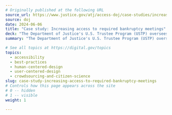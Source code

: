 ```yaml
---
# Originally published at the following URL
source_url: https://www.justice.gov/atj/access-doj/case-studies/increasing-access-required-bankruptcy-meetings
source: doj
date: 2024-06-06
title: "Case study: Increasing access to required bankruptcy meetings"
deck: "The Department of Justice's U.S. Trustee Program (USTP) oversees the administration of bankruptcy cases and private trustees. During the COVID-19 pandemic, virtual Section 341 bankruptcy meetings lead to more participation from both consumers and creditors, minimized delays, and saved time and money for all. Learn about USTP’s human-centered design process for a pilot program in three states to increase public access to these virtual meetings."
summary: "The Department of Justice's U.S. Trustee Program (USTP) oversees the administration of bankruptcy cases and private trustees. During the COVID-19 pandemic, virtual Section 341 bankruptcy meetings lead to more participation from both consumers and creditors, minimized delays, and saved time and money for all. Learn about USTP’s human-centered design process for a pilot program in three states to increase public access to these virtual meetings."

# See all topics at https://digital.gov/topics
topics:
  - accessibility
  - best-practices
  - human-centered-design
  - user-centered-design
  - crowdsourcing-and-citizen-science
slug: case-study-increasing-access-to-required-bankruptcy-meetings
# Controls how this page appears across the site
# 0 -- hidden
# 1 -- visible
weight: 1

---
```

